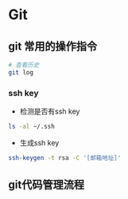 # Git

## git 常用的操作指令

```bash
# 查看历史
git log
```

### ssh key

- 检测是否有ssh key

```bash
ls -al ~/.ssh
```

- 生成ssh key

```bash
ssh-keygen -t rsa -C '[邮箱地址]'
```

## git代码管理流程

